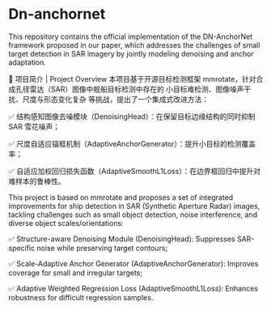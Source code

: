 # Dn-anchornet
This repository contains the official implementation of the DN-AnchorNet framework proposed in our paper, which addresses the challenges of small target detection in SAR imagery by jointly modeling denoising and anchor adaptation.

📌 项目简介 | Project Overview
本项目基于开源目标检测框架 mmrotate，针对合成孔径雷达（SAR）图像中舰船目标检测中存在的 小目标难检测、图像噪声干扰、尺度与形态变化复杂 等挑战，提出了一个集成式改进方法：

✅ 结构感知图像去噪模块（DenoisingHead）：在保留目标边缘结构的同时抑制 SAR 雪花噪声；

✅ 尺度自适应锚框机制（AdaptiveAnchorGenerator）：提升小目标的检测覆盖率；

✅ 自适应加权回归损失函数（AdaptiveSmoothL1Loss）：在边界框回归中提升对难样本的鲁棒性。

This project is based on mmrotate and proposes a set of integrated improvements for ship detection in SAR (Synthetic Aperture Radar) images, tackling challenges such as small object detection, noise interference, and diverse object scales/orientations:

✅ Structure-aware Denoising Module (DenoisingHead): Suppresses SAR-specific noise while preserving target contours;

✅ Scale-Adaptive Anchor Generator (AdaptiveAnchorGenerator): Improves coverage for small and irregular targets;

✅ Adaptive Weighted Regression Loss (AdaptiveSmoothL1Loss): Enhances robustness for difficult regression samples.
